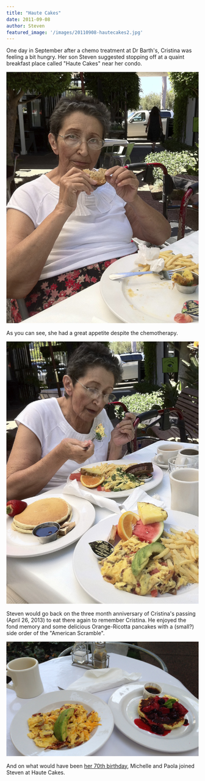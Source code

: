 ```yaml
---
title: "Haute Cakes"
date: 2011-09-08
author: Steven
featured_image: '/images/20110908-hautecakes2.jpg'
---
```


One day in September after a chemo treatment at Dr Barth's, Cristina was feeling a bit hungry. Her son Steven suggested stopping off at a quaint breakfast place called "Haute Cakes" near her condo. 

![](/images/20110908-hautecakes2.jpg)

As you can see, she had a great appetite despite the chemotherapy.

![](/images/20110908-hautecakes1.jpg)

Steven would go back on the three month anniversary of Cristina's passing (April 26, 2013) to eat there again to remember Cristina. He enjoyed the fond memory and some delicious Orange-Ricotta pancakes with a (small?) side order of the "American Scramble".

![](/images/20130426-hautecakes3.jpg)

And on what would have been [her 70th birthday](/memorial/haute2013), Michelle and Paola joined Steven at Haute Cakes.